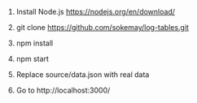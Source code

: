 1) Install Node.js
https://nodejs.org/en/download/

2) git clone https://github.com/sokemay/log-tables.git

3) npm install

4) npm start

5) Replace source/data.json with real data

6) Go to http://localhost:3000/